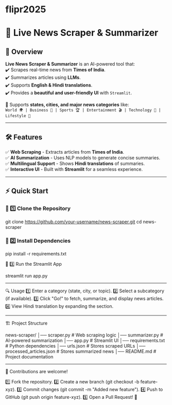 # flipr2025

# 📰 Live News Scraper & Summarizer  

## 🚀 Overview  

**Live News Scraper & Summarizer** is an AI-powered tool that:  
✔️ Scrapes real-time news from **Times of India**.  
✔️ Summarizes articles using **LLMs**.  
✔️ Supports **English & Hindi translations**.  
✔️ Provides a **beautiful and user-friendly UI** with `Streamlit`.  

🔹 Supports **states, cities, and major news categories** like:  
`World 🌍 | Business 💼 | Sports 🏆 | Entertainment 🎬 | Technology 🚀 | Lifestyle 🌱`  

---

## 🛠️ Features  

✅ **Web Scraping** - Extracts articles from **Times of India**.  
✅ **AI Summarization** - Uses NLP models to generate concise summaries.  
✅ **Multilingual Support** - Shows **Hindi translations** of summaries.  
✅ **Interactive UI** - Built with **Streamlit** for a seamless experience.  

---

## ⚡ Quick Start  

### 🔹 1️⃣ Clone the Repository  

git clone https://github.com/your-username/news-scraper.git
cd news-scraper

### 🔹 2️⃣ Install Dependencies

pip install -r requirements.txt

🔹 3️⃣ Run the Streamlit App

streamlit run app.py


---

🔍 Usage
1️⃣ Enter a category (state, city, or topic).
2️⃣ Select a subcategory (if available).
3️⃣ Click "Go!" to fetch, summarize, and display news articles.
4️⃣ View Hindi translation by expanding the section.


---

🏗️ Project Structure

news-scraper/
│── scraper.py              # Web scraping logic
│── summarizer.py           # AI-powered summarization
│── app.py                  # Streamlit UI
│── requirements.txt        # Python dependencies
│── urls.json               # Stores scraped URLs
│── processed_articles.json # Stores summarized news
│── README.md               # Project documentation


---

🙌 Contributions are welcome!

1️⃣ Fork the repository.
2️⃣ Create a new branch (git checkout -b feature-xyz).
3️⃣ Commit changes (git commit -m "Added new feature").
4️⃣ Push to GitHub (git push origin feature-xyz).
5️⃣ Open a Pull Request! 🚀